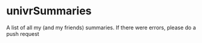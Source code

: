 # univrSummaries
 A list of all my (and my friends) summaries. If there were errors, please do a push request
